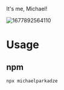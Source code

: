 It's me, Michael!

![1677892564110](https://user-images.githubusercontent.com/52443367/224498462-201e881b-03ab-4279-b538-19542226a1fc.jpeg)

# Usage

## npm
```
npx michaelparkadze
```

